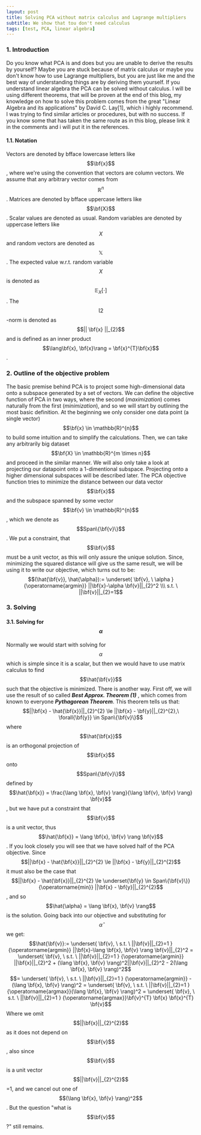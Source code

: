 ```yaml
---
layout: post
title: Solving PCA without matrix calculus and Lagrange multipliers
subtitle: We show that tou don't need calculus
tags: [test, PCA, linear algebra]
---
```


### 1. Introduction
Do you know what PCA is and does but you are unable to derive the results by yourself? Maybe you are stuck because of matrix calculus or maybe you don't know how to use Lagrange multipliers, but you are just like me and the best way of understanding things  are by deriving them yourself. If you understand linear algebra the PCA can be solved without calculus. I will be using different theorems, that will be proven at the end of this blog, my knowledge on how to solve this problem comes from the great "Linear Algebra and its applications" by David C. Lay[1], which i highly recommend. I was trying to find similar articles or procedures, but with no success. If you know some that has taken the same route as in this blog, please link it in the comments and i will put it in the references.

#### 1.1. Notation
Vectors are denoted by bfface lowercase letters like $$\bf{x}$$, where we're using the convention that vectors are column vectors. We assume that any arbitrary vector comes from $$\mathbb{R}^{n}$$. Matrices are denoted by bfface uppercase letters like $$\bf{X}$$. Scalar values are denoted as usual. Random variables are denoted by uppercase letters like $$X$$ and random vectors are denoted as $$\mathbb{X}$$. The expected value w.r.t. random variable $$X$$ is denoted as $$\mathbb{E}_{X}[ \cdot ]$$. The $$\mathbb{l}2$$-norm is denoted as $$|| \bf{x} ||_{2}$$ and is defined as an inner product $$\lang\bf{x}, \bf{x}\rang = \bf{x}^{T}\bf{x}$$. 

### 2. Outline of the objective problem
The basic premise behind PCA is to project some high-dimensional data onto a subspace generated by a set of vectors. We can define the objective function of PCA in two ways, where the second (*maximization*) comes naturally from the first (*minimization*), and so we will start by outlining the most basic definition. At the beginning we only consider one data point (a single vector) $$\bf{x} \in \mathbb{R}^{n}$$ to build some intuition and to simplify the calculations. Then, we can take any arbitrarily big dataset $$\bf{X} \in \mathbb{R}^{m \times n}$$ and proceed in the similar manner. We will also only take a look at projecting our datapoint onto a 1-dimentional subspace. Projecting onto a higher dimensional subspaces will be described later.
The PCA objective function tries to minimize the distance between our data vector $$\bf{x}$$ and the subspace spanned by some vector $$\bf{v} \in \mathbb{R}^{n}$$, which we denote as $$Span\{\bf{v}\}$$. We put a constraint, that $$\bf{v}$$ must be a unit vector, as this will only assure the unique solution. Since, minimizing the squared distance will give us the same result, we will be using it to write our objective, which turns out to be:
$$(\hat{\bf{v}}, \hat{\alpha}):= 
\underset{
	\bf{v}, \ \alpha
	}
	{\operatorname{argmin}}
	||\bf{x}-\alpha \bf{v}||_{2}^2 \\\ s.t. \ ||\bf{v}||_{2}=1$$ 

### 3. Solving 
#### 3.1. Solving for $$\alpha$$ 
Normally we would start with solving for $$\alpha$$ which is simple since it is a scalar, but then we would have to use matrix calculus to find $$\hat{\bf{v}}$$ such that the objective is minimized. There is another way. First off, we will use the result of so called <strong>*Best Approx. Theorem (1)*</strong> , which comes from known to everyone <strong>*Pythagorean Theorem*</strong>. This theorem tells us that:
$$||\bf{x} - \hat{\bf{x}}||_{2}^{2} \le ||\bf{x} - \bf{y}||_{2}^{2},\ \forall{\bf{y}} \in Span\{\bf{v}\}$$ where $$\hat{\bf{x}}$$ is an orthogonal projection of $$\bf{x}$$ onto $$Span\{\bf{v}\}$$ defined by $$\hat{\bf{x}} = \frac{\lang \bf{x}, \bf{v} \rang}{\lang \bf{v}, \bf{v} \rang} \bf{v}$$, but we have put a constraint that $$\bf{v}$$ is a unit vector, thus $$\hat{\bf{x}} = \lang  \bf{x}, \bf{v} \rang \bf{v}$$.
If you look closely you will see that we have solved half of the PCA objective. Since $$||\bf{x} - \hat{\bf{x}}||_{2}^{2} \le ||\bf{x} - \bf{y}||_{2}^{2}$$ it must also be the case that $$||\bf{x} - \hat{\bf{x}}||_{2}^{2} \le \underset{\bf{y} \in Span\{\bf{v}\}}{\operatorname{min}}  ||\bf{x} - \bf{y}||_{2}^{2}$$, and so $$\hat{\alpha} = \lang  \bf{x}, \bf{v} \rang$$ is the solution.  Going back into our objective and substituting for $$\hat{\alpha}$$ we get:
$$\hat{\bf{v}}:= 
\underset{
	\bf{v}, \ s.t. \ ||\bf{v}||_{2}=1
	}
	{\operatorname{argmin}}
	||\bf{x}-\lang  \bf{x}, \bf{v} \rang \bf{v}||_{2}^2
	=
\underset{
	\bf{v}, \ s.t. \ ||\bf{v}||_{2}=1
	}
	{\operatorname{argmin}}
	||\bf{x}||_{2}^2 + (\lang  \bf{x}, \bf{v} \rang)^2||\bf{v}||_{2}^2 - 2(\lang  \bf{x}, \bf{v} \rang)^2$$
	$$=
	\underset{
	\bf{v}, \ s.t. \ ||\bf{v}||_{2}=1
	}
	{\operatorname{argmin}} - (\lang  \bf{x}, \bf{v} \rang)^2
	=
	\underset{
	\bf{v}, \ s.t. \ ||\bf{v}||_{2}=1
	}
	{\operatorname{argmax}}(\lang  \bf{x}, \bf{v} \rang)^2
	=
\underset{
	\bf{v}, \ s.t. \ ||\bf{v}||_{2}=1
	}
	{\operatorname{argmax}}\bf{v}^{T} \bf{x} \bf{x}^{T} \bf{v}$$ Where we omit $$||\bf{x}||_{2}^{2}$$ as it does not depend on $$\bf{v}$$, also since $$\bf{v}$$ is a unit vector $$||\bf{v}||_{2}^{2}$$=1, and we cancel out one of $$(\lang  \bf{x}, \bf{v} \rang)^2$$. But the question "what is $$\bf{v}$$?" still remains.
